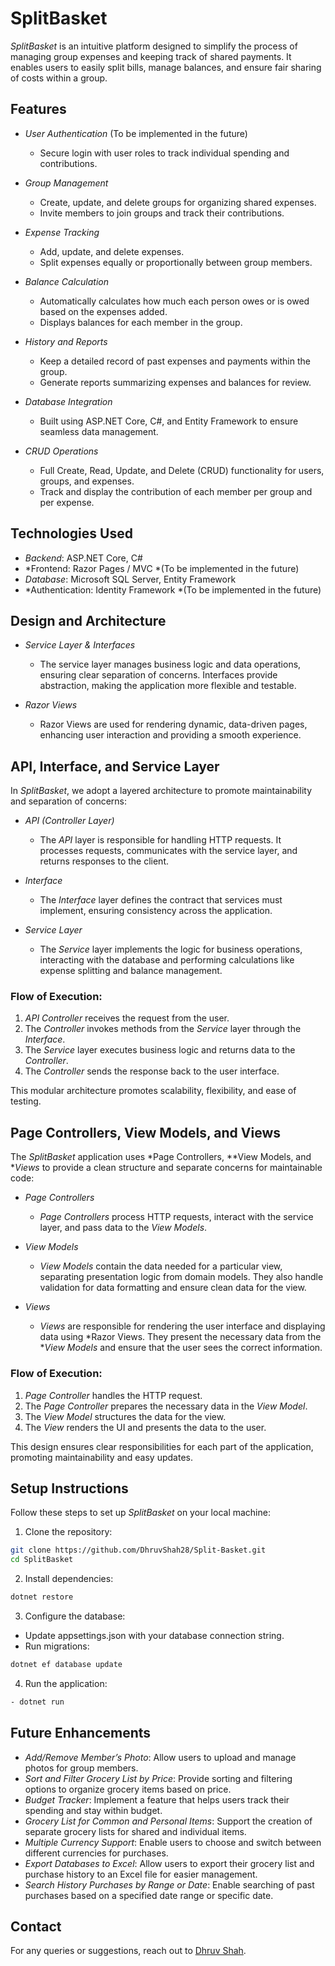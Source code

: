 # SplitBasket

*SplitBasket* is an intuitive platform designed to simplify the process of managing group expenses and keeping track of shared payments. It enables users to easily split bills, manage balances, and ensure fair sharing of costs within a group.

## Features

- *User Authentication* (To be implemented in the future)  
  - Secure login with user roles to track individual spending and contributions.
  
- *Group Management*  
  - Create, update, and delete groups for organizing shared expenses.
  - Invite members to join groups and track their contributions.

- *Expense Tracking*  
  - Add, update, and delete expenses.
  - Split expenses equally or proportionally between group members.
  
- *Balance Calculation*  
  - Automatically calculates how much each person owes or is owed based on the expenses added.
  - Displays balances for each member in the group.

- *History and Reports*  
  - Keep a detailed record of past expenses and payments within the group.
  - Generate reports summarizing expenses and balances for review.

- *Database Integration*  
  - Built using ASP.NET Core, C#, and Entity Framework to ensure seamless data management.

- *CRUD Operations*  
  - Full Create, Read, Update, and Delete (CRUD) functionality for users, groups, and expenses.
  - Track and display the contribution of each member per group and per expense.

## Technologies Used

- *Backend*: ASP.NET Core, C#
- *Frontend: Razor Pages / MVC *(To be implemented in the future)
- *Database*: Microsoft SQL Server, Entity Framework
- *Authentication: Identity Framework *(To be implemented in the future)

## Design and Architecture

- *Service Layer & Interfaces*  
  - The service layer manages business logic and data operations, ensuring clear separation of concerns. Interfaces provide abstraction, making the application more flexible and testable.

- *Razor Views*  
  - Razor Views are used for rendering dynamic, data-driven pages, enhancing user interaction and providing a smooth experience.

## API, Interface, and Service Layer

In *SplitBasket*, we adopt a layered architecture to promote maintainability and separation of concerns:

- *API (Controller Layer)*  
  - The *API* layer is responsible for handling HTTP requests. It processes requests, communicates with the service layer, and returns responses to the client.

- *Interface*  
  - The *Interface* layer defines the contract that services must implement, ensuring consistency across the application.

- *Service Layer*  
  - The *Service* layer implements the logic for business operations, interacting with the database and performing calculations like expense splitting and balance management.

### Flow of Execution:

1. *API Controller* receives the request from the user.
2. The *Controller* invokes methods from the *Service* layer through the *Interface*.
3. The *Service* layer executes business logic and returns data to the *Controller*.
4. The *Controller* sends the response back to the user interface.

This modular architecture promotes scalability, flexibility, and ease of testing.

## Page Controllers, View Models, and Views

The *SplitBasket* application uses *Page Controllers, **View Models, and **Views* to provide a clean structure and separate concerns for maintainable code:

- *Page Controllers*  
  - *Page Controllers* process HTTP requests, interact with the service layer, and pass data to the *View Models*.

- *View Models*  
  - *View Models* contain the data needed for a particular view, separating presentation logic from domain models. They also handle validation for data formatting and ensure clean data for the view.

- *Views*  
  - *Views* are responsible for rendering the user interface and displaying data using *Razor Views. They present the necessary data from the **View Models* and ensure that the user sees the correct information.

### Flow of Execution:

1. *Page Controller* handles the HTTP request.
2. The *Page Controller* prepares the necessary data in the *View Model*.
3. The *View Model* structures the data for the view.
4. The *View* renders the UI and presents the data to the user.

This design ensures clear responsibilities for each part of the application, promoting maintainability and easy updates.

## Setup Instructions

Follow these steps to set up *SplitBasket* on your local machine:

1. Clone the repository:
```sh
git clone https://github.com/DhruvShah28/Split-Basket.git
cd SplitBasket
```

2. Install dependencies:
``` sh
dotnet restore
```
3. Configure the database:
- Update appsettings.json with your database connection string.
- Run migrations:
```sh
dotnet ef database update
```
4. Run the application:
``` sh
- dotnet run
```
## Future Enhancements

  - *Add/Remove Member’s Photo*: Allow users to upload and manage photos for group members.
  - *Sort and Filter Grocery List by Price*: Provide sorting and filtering options to organize grocery items based on price.
  - *Budget Tracker*: Implement a feature that helps users track their spending and stay within budget.
  - *Grocery List for Common and Personal Items*: Support the creation of separate grocery lists for shared and individual items.
  - *Multiple Currency Support*: Enable users to choose and switch between different currencies for purchases.
  - *Export Databases to Excel*: Allow users to export their grocery list and purchase history to an Excel file for easier management.
  - *Search History Purchases by Range or Date*: Enable searching of past purchases based on a specified date range or specific date.

## Contact

For any queries or suggestions, reach out to [Dhruv Shah](https://github.com/DhruvShah28).
